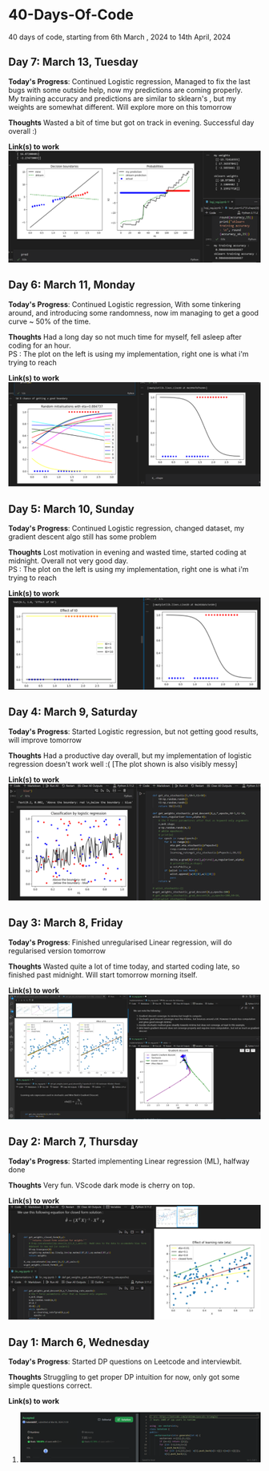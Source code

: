 # 40-Days-Of-Code

40 days of code, starting from 6th March , 2024 to 14th April, 2024

## Day 7: March 13, Tuesday

**Today's Progress**: Continued Logistic regression, Managed to fix the last bugs with some outside help, now my predictions are coming properly. <br>
My training accuracy and predictions are similar to sklearn's , but my weights are somewhat different. Will explore more on this tomorrow

**Thoughts** Wasted a bit of time but got on track in evening. Successful day overall :)

**Link(s) to work**
![Day 07](./img/Day07.png "Day 07")

## Day 6: March 11, Monday

**Today's Progress**: Continued Logistic regression, With some tinkering around, and introducing some randomness, now im managing to get a good curve ~ 50% of the time.

**Thoughts** Had a long day so not much time for myself, fell asleep after coding for an hour. <br>
PS : The plot on the left is using my implementation, right one is what i'm trying to reach

**Link(s) to work**
![Day 06](./img/Day06.png "Day 06")

## Day 5: March 10, Sunday

**Today's Progress**: Continued Logistic regression, changed dataset, my gradient descent algo still has some problem

**Thoughts** Lost motivation in evening and wasted time, started coding at midnight. Overall not very good day. <br>
PS : The plot on the left is using my implementation, right one is what i'm trying to reach

**Link(s) to work**
![Day 05](./img/Day05.png "Day 05")

## Day 4: March 9, Saturday

**Today's Progress**: Started Logistic regression, but not getting good results, will improve tomorrow

**Thoughts** Had a productive day overall, but my implementation of logistic regression doesn't work well :( [The plot shown is also visibly messy]

**Link(s) to work**
![Day 04](./img/Day04.png "Day 04")

## Day 3: March 8, Friday

**Today's Progress**: Finished unregularised Linear regression, will do regularised version tomorrow

**Thoughts** Wasted quite a lot of time today, and started coding late, so finished past midnight. Will start tomorrow morning itself.

**Link(s) to work**
![Day 03](./img/Day03.png "Day 03")

## Day 2: March 7, Thursday

**Today's Progress**: Started implementing Linear regression (ML), halfway done

**Thoughts** Very fun. VScode dark mode is cherry on top.

**Link(s) to work**
![Day 02](./img/Day02.png "Day 02")

## Day 1: March 6, Wednesday

**Today's Progress**: Started DP questions on Leetcode and interviewbit.

**Thoughts** Struggling to get proper DP intuition for now, only got some simple questions correct.

**Link(s) to work**

1. ![Day 01](./img/Day01.png "Day 01")
